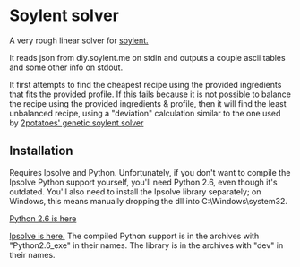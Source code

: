 # Soylent solver

A very rough linear solver for [soylent.](http://diy.soylent.me)

It reads json from diy.soylent.me on stdin and outputs a couple ascii tables and some other info on stdout.

It first attempts to find the cheapest recipe using the provided ingredients that fits the provided profile. If this fails because it is not possible to balance the recipe using the provided ingredients & profile, then it will find the least unbalanced recipe, using a "deviation" calculation similar to the one used by [2potatoes' genetic soylent solver](http://2potatoes.github.io/genetic-soylent/)

## Installation

Requires lpsolve and Python. Unfortunately, if you don't want to compile the lpsolve Python support yourself, you'll need Python 2.6, even though it's outdated. You'll also need to install the lpsolve library separately; on Windows, this means manually dropping the dll into C:\Windows\system32.

[Python 2.6 is here](https://www.python.org/download/releases/2.6.6)

[lpsolve is here.](http://sourceforge.net/projects/lpsolve/files/lpsolve/5.5.2.0/) The compiled Python support is in the archives with "Python2.6_exe" in their names. The library is in the archives with "dev" in their names.